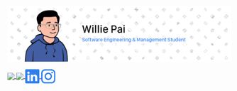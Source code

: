 [![Header](/Assets/Images/Header.png "Header")](https://www.linkedin.com/in/willie-pai/)

<!-- Add an href="<link>" to make image clickable -->
<a href="">
    <!-- Currently hiding PRs from statistics -->
    <img align="center" src="https://github-readme-stats.vercel.app/api?username=PaisWillie&count_private=true&show_icons=true&hide=prs&border_radius=7&hide_rank=true&include_all_commits=true" />
</a>

<a href="">
    <!-- Currently hiding Turing from statistics -->
    <img align="center" src="https://github-readme-stats.vercel.app/api/top-langs/?username=PaisWillie&hide=Turing&layout=compact&border_radius=7&langs_count=6" />
</a>

<a href="">
    <img align="center" src="Assets/Icons/Linkedin.png" />
</a>

<a href="">
    <img align="center" src="Assets/Icons/Instagram.png" />
</a>